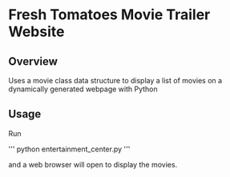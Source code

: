 # Fresh Tomatoes Movie Trailer Website

## Overview
Uses a movie class data structure to display a list of movies
on a dynamically generated webpage with Python

## Usage
Run 

'''
python entertainment_center.py
'''

and a web browser will open to display the movies. 